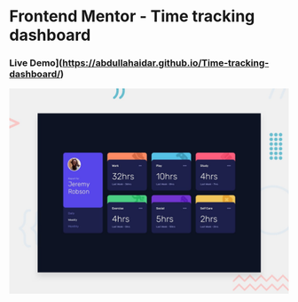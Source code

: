 # Frontend Mentor - Time tracking dashboard

### Live Demo](https://abdullahaidar.github.io/Time-tracking-dashboard/)

![Design preview for the Time tracking dashboard coding challenge](./design/desktop-preview.jpg)


